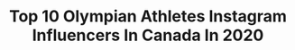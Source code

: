 ---
title: Top 10 Olympian Athletes Instagram Influencers In Canada In 2020
description: >-
  Find top olympian athletes Instagram influencers in Canada in 2020. Most popular hashtags: #teamcanada #athlete #olympics #skating.
platform: Instagram
profiles:
  - username: "marinarosauce1"
    fullname: >-
      Michael Marinaro
    location: "Canada"
    followers: 9062
    engagement: 1379
    commentsToLikes: 0.019854
    id: ck5c9wgobc98h0i11nc546tms
    verified: true
    hashtags: "#weirfoundation, #olympics2018, #fourcontinents, #carryyou"
  - username: "cbrown90kg__"
    fullname: >-
      Colton Brown
    location: "Canada"
    followers: 2581
    engagement: 1555
    commentsToLikes: 0.060794
    id: ck138s8hghrps0i19d674da66
    verified: true
    hashtags: "#annualfampic"
  - username: "alyshanewman"
    fullname: >-
      🇨🇦Alysha Newman Oly🇨🇦
    location: "Canada"
    followers: 351785
    engagement: 882
    commentsToLikes: 0.008658
    id: ck55q5rvac4n80i114nepntj3
    verified: true
    hashtags: "#tokyo2021, #lumen, #justbreathe, #ad"
  - username: "typicalpen"
    fullname: >-
      Penny Oleksiak
    location: "Canada"
    followers: 95573
    engagement: 704
    commentsToLikes: 0.005155
    id: ck55o0s2w7e830i11kj8h78gr
    verified: true
    hashtags: "#rbcolympians, #foodloversunite, #wifey, #givingtuesday"
  - username: "sagewatson"
    fullname: >-
      Sage Watson
    location: "Canada"
    followers: 56673
    engagement: 621
    commentsToLikes: 0.019712
    id: ck0u9m9r5a3bk0i19qw7p3r3x
    verified: true
    hashtags: "#trackandfield, #selflove, #iworkout, #mobility"
  - username: "bdecker1814"
    fullname: >-
      Brianna Decker
    location: "Canada"
    followers: 29715
    engagement: 519
    commentsToLikes: 0.006896
    id: ck5c6ei8d59uj0i11hyr9stl8
    verified: true
    hashtags: "#hometeam, #allout, #nhlallstarcompetition, #pwhpa"
  - username: "vinceriendeau"
    fullname: >-
      Vincent Riendeau
    location: "Canada"
    followers: 17206
    engagement: 1171
    commentsToLikes: 0.009672
    id: ck6udqdv6mk4e0j71wb856oav
    verified: true
    hashtags: "#plushaut, #athlete, #trainingcamp, #vacation"
  - username: "mcbride46"
    fullname: >-
      Brandon McBride
    location: "Canada"
    followers: 29820
    engagement: 1323
    commentsToLikes: 0.006941
    id: ck5bzebrbqz6m0i11tk60i522
    verified: true
    hashtags: "#runhappy, #runfortheoceans, #teammcbride, #nowambassador"
  - username: "nancyakerrigan"
    fullname: >-
      Nancy Kerrigan
    location: "Canada"
    followers: 26870
    engagement: 275
    commentsToLikes: 0.033304
    id: ck5c32ap6ygl50i11qtqc12sx
    verified: false
    hashtags: "#myson, #costumedesign, #birthday, #arbonne"
  - username: "rjohnst6"
    fullname: >-
      Rebecca Johnston
    location: "Canada"
    followers: 16807
    engagement: 752
    commentsToLikes: 0.009816
    id: ck5c6eg9959qq0i11q51buytu
    verified: true
    hashtags: "#nhlallstarweekend, #gameready, #dreamgaptour, #hurricanedorian"
---